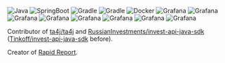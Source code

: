 ![Java](https://img.shields.io/static/v1?logo=openjdk&label=&message=Java&color=blue&style=flat)
![SpringBoot](https://img.shields.io/static/v1?logo=springboot&label=&message=Spring&color=darkgreen&style=flat)
![Gradle](https://img.shields.io/static/v1?logo=apache-maven&label=&message=Maven&color=critical&style=flat)
![Gradle](https://img.shields.io/static/v1?logo=gradle&label=&message=Gradle&color=darkred&style=flat)
![Docker](https://img.shields.io/static/v1?logo=docker&label=&message=Docker&color=blue&style=flat)
![Grafana](https://img.shields.io/static/v1?logo=linux&label=&message=Linux&color=darkblue&style=flat)
![Grafana](https://img.shields.io/static/v1?logo=postgresql&label=&message=PostgreSQL&color=lightblue&style=flat)
![Grafana](https://img.shields.io/static/v1?logo=htmx&label=&message=HTMX&color=orange&style=flat)
![Grafana](https://img.shields.io/static/v1?logo=tailwind-css&label=&message=Tailwind%20CSS&color=grey&style=flat)
![Grafana](https://img.shields.io/static/v1?logo=grafana&label=&message=Grafana&color=darkyellow&style=flat)
![Grafana](https://img.shields.io/static/v1?logo=postman&label=&message=Postman&color=darkred&style=flat)
![Grafana](https://img.shields.io/static/v1?logo=redis&label=&message=Redis&color=white&style=flat)
![Grafana](https://img.shields.io/static/v1?logo=rabbitmq&label=&message=Rabbit%20MQ&color=grey&style=flat)


Contributor of [ta4j/ta4j](https://github.com/ta4j/ta4j) and [RussianInvestments/invest-api-java-sdk](https://github.com/RussianInvestments/invest-api-java-sdk) ([Tinkoff/invest-api-java-sdk](https://github.com/Tinkoff/invest-api-java-sdk) before).

Creator of [Rapid Report](https://rapid-report.org).



<!--
**zscauer/zscauer** is a ✨ _special_ ✨ repository because its `README.md` (this file) appears on your GitHub profile.

Here are some ideas to get you started:

- 🔭 I’m currently working on ...
- 🌱 I’m currently learning ...
- 👯 I’m looking to collaborate on ...
- 🤔 I’m looking for help with ...
- 💬 Ask me about ...
- 📫 How to reach me: ...
- 😄 Pronouns: ...
- ⚡ Fun fact: ...
-->
